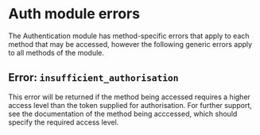 # Auth module errors

The Authentication module has method-specific errors that apply to each method that may be accessed, however the following generic errors apply to all methods of the module.

## Error: `insufficient_authorisation`

This error will be returned if the method being accessed requires a higher access level than the token supplied for authorisation. For further support, see the documentation of the method being acccessed, which should specify the required access level.